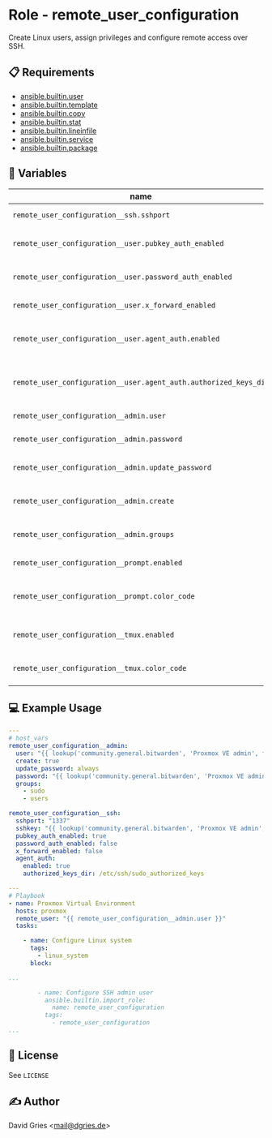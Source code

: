 # Role -  remote_user_configuration

Create Linux users, assign privileges and configure remote access over SSH.

## 📋 Requirements

* [ansible.builtin.user](https://docs.ansible.com/ansible/latest/collections/ansible/builtin/user_module.html)
* [ansible.builtin.template](https://docs.ansible.com/ansible/latest/collections/ansible/builtin/template_module.html)
* [ansible.builtin.copy](https://docs.ansible.com/ansible/latest/collections/ansible/builtin/copy_module.html)
* [ansible.builtin.stat](https://docs.ansible.com/ansible/latest/collections/ansible/builtin/stat_module.html)
* [ansible.builtin.lineinfile](https://docs.ansible.com/ansible/latest/collections/ansible/builtin/lineinfile_module.html)
* [ansible.builtin.service](https://docs.ansible.com/ansible/latest/collections/ansible/builtin/service_module.html)
* [ansible.builtin.package](https://docs.ansible.com/ansible/latest/collections/ansible/builtin/package_module.html)

## 🧩 Variables

| name                                                             | type   | required | choices                 | default                         | description                                |
| ---------------------------------------------------------------- | ------ | -------- | ----------------------- | ------------------------------- | ------------------------------------------ |
| `remote_user_configuration__ssh.sshport`                         | int    | ❌       |                         | `22`                            | port used by SSHD service                  |
| `remote_user_configuration__user.pubkey_auth_enabled`            | bool   | ❌       |                         | `true`                          | allow SSH public key authentication        |
| `remote_user_configuration__user.password_auth_enabled`          | bool   | ❌       |                         | `false`                         | allow SSH password authentication          |
| `remote_user_configuration__user.x_forward_enabled`              | bool   | ❌       |                         | `false`                         | enable SSH X forwarding                    |
| `remote_user_configuration__user.agent_auth.enabled`             | bool   | ❌       |                         | `true`                          | enable SSH agent sudo privilege escalation |
| `remote_user_configuration__user.agent_auth.authorized_keys_dir` | string | ❌       | path                    | `/etc/ssh/sudo_authorized_keys` | path for authorized keys used by agent     |
| `remote_user_configuration__admin.user`                          | string | ❌       | Linux username          | `root`                          | linux admin / sudo user                    |
| `remote_user_configuration__admin.password`                      | string | ✅       | Linux password          |                                 | password for admin                         |
| `remote_user_configuration__admin.update_password`               | string | ❌       | `always`<br>`on_create` | `on_create`                     | when to update password                    |
| `remote_user_configuration__admin.create`                        | bool   | ❌       |                         | `false`                         | create user if it doesn't exist            |
| `remote_user_configuration__admin.groups`                        | array  | ❌       | list of Linux groups    | `- sudo`<br>`users`             | groups for admin user                      |
| `remote_user_configuration__prompt.enabled`                      | bool   | ❌       |                         | `false`                         | customize Bash prompt                      |
| `remote_user_configuration__prompt.color_code`                   | int    | ❌       | ANSI color escape code  | `32`                            | customize Bash prompt color                |
| `remote_user_configuration__tmux.enabled`                        | bool   | ❌       |                         | `false`                         | customize TMUX status bar                  |
| `remote_user_configuration__tmux.color_code`                     | int    | ❌       | TMUX color label        | `green`                         | customize TMUX status bar color            |

## 💻 Example Usage

```yaml
---
# host_vars
remote_user_configuration__admin:
  user: "{{ lookup('community.general.bitwarden', 'Proxmox VE admin', field='username')[0] }}"
  create: true
  update_password: always
  password: "{{ lookup('community.general.bitwarden', 'Proxmox VE admin', field='password')[0] }}"
  groups:
    - sudo
    - users

remote_user_configuration__ssh:
  sshport: "1337"
  sshkey: "{{ lookup('community.general.bitwarden', 'Proxmox VE admin', field='SSH Public Key')[0] }}\n"
  pubkey_auth_enabled: true
  password_auth_enabled: false
  x_forward_enabled: false
  agent_auth:
    enabled: true
    authorized_keys_dir: /etc/ssh/sudo_authorized_keys

---
# Playbook
- name: Proxmox Virtual Environment
  hosts: proxmox
  remote_user: "{{ remote_user_configuration__admin.user }}"
  tasks:

    - name: Configure Linux system
      tags:
        - linux_system
      block:

...

        - name: Configure SSH admin user
          ansible.builtin.import_role:
            name: remote_user_configuration
          tags:
            - remote_user_configuration
...
```

## 📜 License

See `LICENSE`

## ✍️ Author

David Gries <<mail@dgries.de>>

